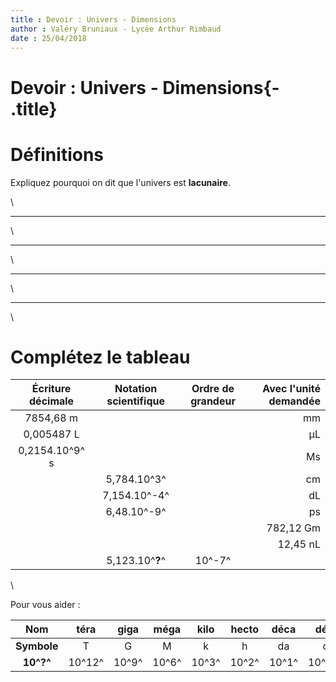```yaml
---
title : Devoir : Univers - Dimensions
author : Valéry Bruniaux - Lycée Arthur Rimbaud
date : 25/04/2018
---
```


# Devoir : Univers - Dimensions{- .title}

# Définitions

Expliquez pourquoi on dit que l'univers est **lacunaire**.

\  

***
\  

***
\  

***
\  

***

\  

# Complétez le tableau

| **Écriture décimale** | **Notation scientifique** | **Ordre de grandeur** | **Avec l'unité demandée** |
| :-------------------: | :-----------------------: | :-------------------: | ------------------------: |
|       7854,68 m       |                           |                       |                        mm |
|      0,005487 L       |                           |                       |                        μL |
|    0,2154.10^9^ s     |                           |                       |                        Ms |
|                       |        5,784.10^3^        |                       |                        cm |
|                       |       7,154.10^-4^        |                       |                        dL |
|                       |        6,48.10^-9^        |                       |                        ps |
|                       |                           |                       |                 782,12 Gm |
|                       |                           |                       |                  12,45 nL |
|                       |      5,123.10^**?**^      |        10^-7^         |                           |


\  

Pour vous aider :

|   **Nom**   |  téra  | giga  | méga  | kilo  | hecto | déca  |  déci  | centi  | milli  | micro  |  nano  |  pico   |  femto  |
| :---------: | :----: | :---: | :---: | :---: | :---: | :---: | :----: | :----: | :----: | :----: | :----: | :-----: | :-----: |
| **Symbole** |   T    |   G   |   M   |   k   |   h   |  da   |   d    |   c    |   m    |   μ    |   n    |    p    |    f    |
|  **10^?^**  | 10^12^ | 10^9^ | 10^6^ | 10^3^ | 10^2^ | 10^1^ | 10^-1^ | 10^-2^ | 10^-3^ | 10^-6^ | 10^-9^ | 10^-12^ | 10^-15^ |
